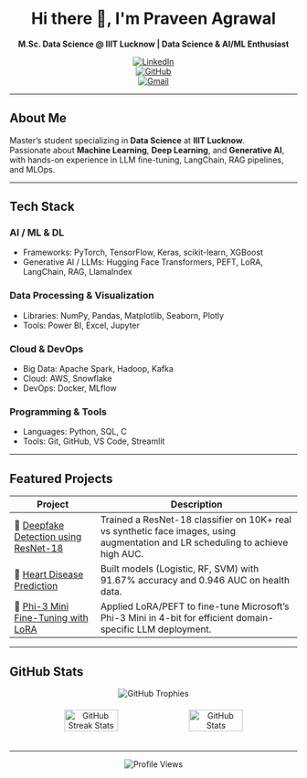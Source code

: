 <div align="center">

# Hi there 👋, I'm Praveen Agrawal   
**M.Sc. Data Science @ IIIT Lucknow | Data Science & AI/ML Enthusiast**

[![LinkedIn](https://img.shields.io/badge/LinkedIn-Connect-0077B5?style=flat&logo=linkedin)](https://www.linkedin.com/in/praveenagrawal220)  
[![GitHub](https://img.shields.io/badge/GitHub-Follow-181717?style=flat&logo=github)](https://github.com/agrawalpraveen12)  
[![Gmail](https://img.shields.io/badge/Gmail-Email-D14836?style=flat&logo=gmail&logoColor=white)](mailto:agrawalpraveen9698@gmail.com)

</div>

---

## About Me

Master’s student specializing in **Data Science** at **IIIT Lucknow**.  
Passionate about **Machine Learning**, **Deep Learning**, and **Generative AI**, with hands-on experience in LLM fine-tuning, LangChain, RAG pipelines, and MLOps.

---

## Tech Stack

### AI / ML & DL  
- Frameworks: PyTorch, TensorFlow, Keras, scikit-learn, XGBoost  
- Generative AI / LLMs: Hugging Face Transformers, PEFT, LoRA, LangChain, RAG, LlamaIndex  

### Data Processing & Visualization  
- Libraries: NumPy, Pandas, Matplotlib, Seaborn, Plotly  
- Tools: Power BI, Excel, Jupyter  

### Cloud & DevOps  
- Big Data: Apache Spark, Hadoop, Kafka  
- Cloud: AWS, Snowflake  
- DevOps: Docker, MLflow  

### Programming & Tools  
- Languages: Python, SQL, C  
- Tools: Git, GitHub, VS Code, Streamlit  

---

## Featured Projects

| Project | Description |
|---------|-------------|
| 🔹 [Deepfake Detection using ResNet-18](https://github.com/agrawalpraveen12/Deepfake-Detection-of-images) | Trained a ResNet-18 classifier on 10K+ real vs synthetic face images, using augmentation and LR scheduling to achieve high AUC. |
| 🔹 [Heart Disease Prediction](https://github.com/agrawalpraveen12/Heart-Disease-Prediction-) | Built models (Logistic, RF, SVM) with 91.67% accuracy and 0.946 AUC on health data. |
| 🔹 [Phi-3 Mini Fine-Tuning with LoRA](https://github.com/agrawalpraveen12/Phi3_mini_Lora_Finetuning) | Applied LoRA/PEFT to fine-tune Microsoft’s Phi-3 Mini in 4-bit for efficient domain-specific LLM deployment. |

---

## GitHub Stats

<div align="center">
  <img src="https://github-profile-trophy.vercel.app/?username=agrawalpraveen12&theme=nord&row=1&no-bg=true&no-frame=true" alt="GitHub Trophies">
</div>

<div align="center" style="display: flex; justify-content: center; align-items: center; flex-wrap: wrap; gap: 10px; padding: 20px;">
  <img style="width:45%;" src="https://streak-stats.demolab.com?user=agrawalpraveen12&theme=highcontrast&hide_border=true&border_radius=5" alt="GitHub Streak Stats">
  <img style="width:45%;" src="https://github-readme-stats.vercel.app/api?username=agrawalpraveen12&show_icons=true&theme=vision-friendly-dark&hide_border=true" alt="GitHub Stats">
</div>

---

<div align="center">
  <img src="https://komarev.com/ghpvc/?username=agrawalpraveen12&style=flat-square&color=blue" alt="Profile Views">
</div>
